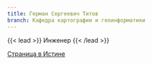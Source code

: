 ```yaml
---
title: Герман Сергеевич Титов
branch: Кафедра картографии и геоинформатики
---
```


{{< lead >}} Инженер {{< /lead >}}



[Страница в Истине](https://istina.msu.ru/workers/98091888)
